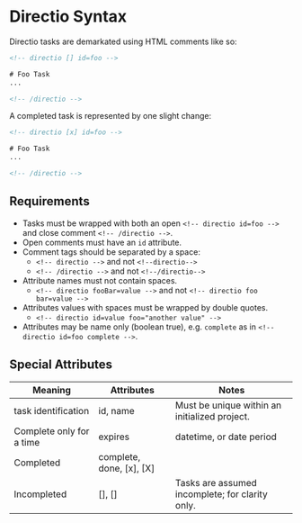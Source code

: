 # Directio Syntax

Directio tasks are demarkated using HTML comments like so:

```html
<!-- directio [] id=foo -->

# Foo Task
...

<!-- /directio -->
```

A completed task is represented by one slight change:

```html
<!-- directio [x] id=foo -->

# Foo Task
...

<!-- /directio -->
```

## Requirements

* Tasks must be wrapped with both an open `<!-- directio id=foo -->` and close comment `<!-- /directio -->`.
* Open comments must have an `id` attribute.
* Comment tags should be separated by a space:
    * `<!-- directio -->` and not `<!--directio-->`
    * `<!-- /directio -->` and not `<!--/directio-->`
* Attribute names must not contain spaces.
    * `<!-- directio fooBar=value -->` and not `<!-- directio foo bar=value -->`
* Attributes values with spaces must be wrapped by double quotes.
    * `<!-- directio id=value foo="another value" -->`
* Attributes may be name only (boolean true), e.g. `complete` as in `<!-- directio id=foo complete -->`.

## Special Attributes

| Meaning                  | Attributes               | Notes                                           |
|--------------------------|--------------------------|-------------------------------------------------|
| task identification      | id, name                 | Must be unique within an initialized project.   |
| Complete only for a time | expires                  | datetime, or date period                        |
| Completed                | complete, done, [x], [X] |                                                 |
| Incompleted              | [], []                   | Tasks are assumed incomplete; for clarity only. |
